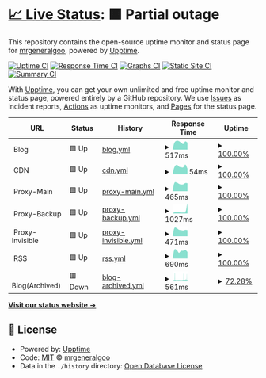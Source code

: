 # [📈 Live Status](https://status.chengxiaobai.com): <!--live status--> **🟧 Partial outage**

This repository contains the open-source uptime monitor and status page for [mrgeneralgoo](https://www.chengxiaobai.com/), powered by [Upptime](https://github.com/upptime/upptime).

[![Uptime CI](https://github.com/mrgeneralgoo/status-page/workflows/Uptime%20CI/badge.svg)](https://github.com/mrgeneralgoo/status-page/actions?query=workflow%3A%22Uptime+CI%22)
[![Response Time CI](https://github.com/mrgeneralgoo/status-page/workflows/Response%20Time%20CI/badge.svg)](https://github.com/mrgeneralgoo/status-page/actions?query=workflow%3A%22Response+Time+CI%22)
[![Graphs CI](https://github.com/mrgeneralgoo/status-page/workflows/Graphs%20CI/badge.svg)](https://github.com/mrgeneralgoo/status-page/actions?query=workflow%3A%22Graphs+CI%22)
[![Static Site CI](https://github.com/mrgeneralgoo/status-page/workflows/Static%20Site%20CI/badge.svg)](https://github.com/mrgeneralgoo/status-page/actions?query=workflow%3A%22Static+Site+CI%22)
[![Summary CI](https://github.com/mrgeneralgoo/status-page/workflows/Summary%20CI/badge.svg)](https://github.com/mrgeneralgoo/status-page/actions?query=workflow%3A%22Summary+CI%22)

With [Upptime](https://upptime.js.org), you can get your own unlimited and free uptime monitor and status page, powered entirely by a GitHub repository. We use [Issues](https://github.com/mrgeneralgoo/status-page/issues) as incident reports, [Actions](https://github.com/mrgeneralgoo/status-page/actions) as uptime monitors, and [Pages](https://status.chengxiaobai.com) for the status page.

<!--start: status pages-->
<!-- This summary is generated by Upptime (https://github.com/upptime/upptime) -->
<!-- Do not edit this manually, your changes will be overwritten -->
<!-- prettier-ignore -->
| URL | Status | History | Response Time | Uptime |
| --- | ------ | ------- | ------------- | ------ |
| <img alt="" src="https://www.chengxiaobai.com/favicon.ico" height="13"> Blog | 🟩 Up | [blog.yml](https://github.com/mrgeneralgoo/status-page/commits/HEAD/history/blog.yml) | <details><summary><img alt="Response time graph" src="./graphs/blog/response-time-week.png" height="20"> 517ms</summary><br><a href="https://status.chengxiaobai.com/history/blog"><img alt="Response time 299" src="https://img.shields.io/endpoint?url=https%3A%2F%2Fraw.githubusercontent.com%2Fmrgeneralgoo%2Fstatus-page%2FHEAD%2Fapi%2Fblog%2Fresponse-time.json"></a><br><a href="https://status.chengxiaobai.com/history/blog"><img alt="24-hour response time 487" src="https://img.shields.io/endpoint?url=https%3A%2F%2Fraw.githubusercontent.com%2Fmrgeneralgoo%2Fstatus-page%2FHEAD%2Fapi%2Fblog%2Fresponse-time-day.json"></a><br><a href="https://status.chengxiaobai.com/history/blog"><img alt="7-day response time 517" src="https://img.shields.io/endpoint?url=https%3A%2F%2Fraw.githubusercontent.com%2Fmrgeneralgoo%2Fstatus-page%2FHEAD%2Fapi%2Fblog%2Fresponse-time-week.json"></a><br><a href="https://status.chengxiaobai.com/history/blog"><img alt="30-day response time 385" src="https://img.shields.io/endpoint?url=https%3A%2F%2Fraw.githubusercontent.com%2Fmrgeneralgoo%2Fstatus-page%2FHEAD%2Fapi%2Fblog%2Fresponse-time-month.json"></a><br><a href="https://status.chengxiaobai.com/history/blog"><img alt="1-year response time 299" src="https://img.shields.io/endpoint?url=https%3A%2F%2Fraw.githubusercontent.com%2Fmrgeneralgoo%2Fstatus-page%2FHEAD%2Fapi%2Fblog%2Fresponse-time-year.json"></a></details> | <details><summary><a href="https://status.chengxiaobai.com/history/blog">100.00%</a></summary><a href="https://status.chengxiaobai.com/history/blog"><img alt="All-time uptime 100.00%" src="https://img.shields.io/endpoint?url=https%3A%2F%2Fraw.githubusercontent.com%2Fmrgeneralgoo%2Fstatus-page%2FHEAD%2Fapi%2Fblog%2Fuptime.json"></a><br><a href="https://status.chengxiaobai.com/history/blog"><img alt="24-hour uptime 100.00%" src="https://img.shields.io/endpoint?url=https%3A%2F%2Fraw.githubusercontent.com%2Fmrgeneralgoo%2Fstatus-page%2FHEAD%2Fapi%2Fblog%2Fuptime-day.json"></a><br><a href="https://status.chengxiaobai.com/history/blog"><img alt="7-day uptime 100.00%" src="https://img.shields.io/endpoint?url=https%3A%2F%2Fraw.githubusercontent.com%2Fmrgeneralgoo%2Fstatus-page%2FHEAD%2Fapi%2Fblog%2Fuptime-week.json"></a><br><a href="https://status.chengxiaobai.com/history/blog"><img alt="30-day uptime 100.00%" src="https://img.shields.io/endpoint?url=https%3A%2F%2Fraw.githubusercontent.com%2Fmrgeneralgoo%2Fstatus-page%2FHEAD%2Fapi%2Fblog%2Fuptime-month.json"></a><br><a href="https://status.chengxiaobai.com/history/blog"><img alt="1-year uptime 100.00%" src="https://img.shields.io/endpoint?url=https%3A%2F%2Fraw.githubusercontent.com%2Fmrgeneralgoo%2Fstatus-page%2FHEAD%2Fapi%2Fblog%2Fuptime-year.json"></a></details>
| <img alt="" src="https://www.chengxiaobai.com/favicon.ico" height="13"> CDN | 🟩 Up | [cdn.yml](https://github.com/mrgeneralgoo/status-page/commits/HEAD/history/cdn.yml) | <details><summary><img alt="Response time graph" src="./graphs/cdn/response-time-week.png" height="20"> 54ms</summary><br><a href="https://status.chengxiaobai.com/history/cdn"><img alt="Response time 80" src="https://img.shields.io/endpoint?url=https%3A%2F%2Fraw.githubusercontent.com%2Fmrgeneralgoo%2Fstatus-page%2FHEAD%2Fapi%2Fcdn%2Fresponse-time.json"></a><br><a href="https://status.chengxiaobai.com/history/cdn"><img alt="24-hour response time 39" src="https://img.shields.io/endpoint?url=https%3A%2F%2Fraw.githubusercontent.com%2Fmrgeneralgoo%2Fstatus-page%2FHEAD%2Fapi%2Fcdn%2Fresponse-time-day.json"></a><br><a href="https://status.chengxiaobai.com/history/cdn"><img alt="7-day response time 54" src="https://img.shields.io/endpoint?url=https%3A%2F%2Fraw.githubusercontent.com%2Fmrgeneralgoo%2Fstatus-page%2FHEAD%2Fapi%2Fcdn%2Fresponse-time-week.json"></a><br><a href="https://status.chengxiaobai.com/history/cdn"><img alt="30-day response time 51" src="https://img.shields.io/endpoint?url=https%3A%2F%2Fraw.githubusercontent.com%2Fmrgeneralgoo%2Fstatus-page%2FHEAD%2Fapi%2Fcdn%2Fresponse-time-month.json"></a><br><a href="https://status.chengxiaobai.com/history/cdn"><img alt="1-year response time 80" src="https://img.shields.io/endpoint?url=https%3A%2F%2Fraw.githubusercontent.com%2Fmrgeneralgoo%2Fstatus-page%2FHEAD%2Fapi%2Fcdn%2Fresponse-time-year.json"></a></details> | <details><summary><a href="https://status.chengxiaobai.com/history/cdn">100.00%</a></summary><a href="https://status.chengxiaobai.com/history/cdn"><img alt="All-time uptime 100.00%" src="https://img.shields.io/endpoint?url=https%3A%2F%2Fraw.githubusercontent.com%2Fmrgeneralgoo%2Fstatus-page%2FHEAD%2Fapi%2Fcdn%2Fuptime.json"></a><br><a href="https://status.chengxiaobai.com/history/cdn"><img alt="24-hour uptime 100.00%" src="https://img.shields.io/endpoint?url=https%3A%2F%2Fraw.githubusercontent.com%2Fmrgeneralgoo%2Fstatus-page%2FHEAD%2Fapi%2Fcdn%2Fuptime-day.json"></a><br><a href="https://status.chengxiaobai.com/history/cdn"><img alt="7-day uptime 100.00%" src="https://img.shields.io/endpoint?url=https%3A%2F%2Fraw.githubusercontent.com%2Fmrgeneralgoo%2Fstatus-page%2FHEAD%2Fapi%2Fcdn%2Fuptime-week.json"></a><br><a href="https://status.chengxiaobai.com/history/cdn"><img alt="30-day uptime 100.00%" src="https://img.shields.io/endpoint?url=https%3A%2F%2Fraw.githubusercontent.com%2Fmrgeneralgoo%2Fstatus-page%2FHEAD%2Fapi%2Fcdn%2Fuptime-month.json"></a><br><a href="https://status.chengxiaobai.com/history/cdn"><img alt="1-year uptime 100.00%" src="https://img.shields.io/endpoint?url=https%3A%2F%2Fraw.githubusercontent.com%2Fmrgeneralgoo%2Fstatus-page%2FHEAD%2Fapi%2Fcdn%2Fuptime-year.json"></a></details>
| <img alt="" src="https://avatars.githubusercontent.com/u/33605505" height="13"> Proxy-Main | 🟩 Up | [proxy-main.yml](https://github.com/mrgeneralgoo/status-page/commits/HEAD/history/proxy-main.yml) | <details><summary><img alt="Response time graph" src="./graphs/proxy-main/response-time-week.png" height="20"> 465ms</summary><br><a href="https://status.chengxiaobai.com/history/proxy-main"><img alt="Response time 340" src="https://img.shields.io/endpoint?url=https%3A%2F%2Fraw.githubusercontent.com%2Fmrgeneralgoo%2Fstatus-page%2FHEAD%2Fapi%2Fproxy-main%2Fresponse-time.json"></a><br><a href="https://status.chengxiaobai.com/history/proxy-main"><img alt="24-hour response time 479" src="https://img.shields.io/endpoint?url=https%3A%2F%2Fraw.githubusercontent.com%2Fmrgeneralgoo%2Fstatus-page%2FHEAD%2Fapi%2Fproxy-main%2Fresponse-time-day.json"></a><br><a href="https://status.chengxiaobai.com/history/proxy-main"><img alt="7-day response time 465" src="https://img.shields.io/endpoint?url=https%3A%2F%2Fraw.githubusercontent.com%2Fmrgeneralgoo%2Fstatus-page%2FHEAD%2Fapi%2Fproxy-main%2Fresponse-time-week.json"></a><br><a href="https://status.chengxiaobai.com/history/proxy-main"><img alt="30-day response time 349" src="https://img.shields.io/endpoint?url=https%3A%2F%2Fraw.githubusercontent.com%2Fmrgeneralgoo%2Fstatus-page%2FHEAD%2Fapi%2Fproxy-main%2Fresponse-time-month.json"></a><br><a href="https://status.chengxiaobai.com/history/proxy-main"><img alt="1-year response time 340" src="https://img.shields.io/endpoint?url=https%3A%2F%2Fraw.githubusercontent.com%2Fmrgeneralgoo%2Fstatus-page%2FHEAD%2Fapi%2Fproxy-main%2Fresponse-time-year.json"></a></details> | <details><summary><a href="https://status.chengxiaobai.com/history/proxy-main">100.00%</a></summary><a href="https://status.chengxiaobai.com/history/proxy-main"><img alt="All-time uptime 97.14%" src="https://img.shields.io/endpoint?url=https%3A%2F%2Fraw.githubusercontent.com%2Fmrgeneralgoo%2Fstatus-page%2FHEAD%2Fapi%2Fproxy-main%2Fuptime.json"></a><br><a href="https://status.chengxiaobai.com/history/proxy-main"><img alt="24-hour uptime 100.00%" src="https://img.shields.io/endpoint?url=https%3A%2F%2Fraw.githubusercontent.com%2Fmrgeneralgoo%2Fstatus-page%2FHEAD%2Fapi%2Fproxy-main%2Fuptime-day.json"></a><br><a href="https://status.chengxiaobai.com/history/proxy-main"><img alt="7-day uptime 100.00%" src="https://img.shields.io/endpoint?url=https%3A%2F%2Fraw.githubusercontent.com%2Fmrgeneralgoo%2Fstatus-page%2FHEAD%2Fapi%2Fproxy-main%2Fuptime-week.json"></a><br><a href="https://status.chengxiaobai.com/history/proxy-main"><img alt="30-day uptime 99.39%" src="https://img.shields.io/endpoint?url=https%3A%2F%2Fraw.githubusercontent.com%2Fmrgeneralgoo%2Fstatus-page%2FHEAD%2Fapi%2Fproxy-main%2Fuptime-month.json"></a><br><a href="https://status.chengxiaobai.com/history/proxy-main"><img alt="1-year uptime 97.14%" src="https://img.shields.io/endpoint?url=https%3A%2F%2Fraw.githubusercontent.com%2Fmrgeneralgoo%2Fstatus-page%2FHEAD%2Fapi%2Fproxy-main%2Fuptime-year.json"></a></details>
| <img alt="" src="https://avatars.githubusercontent.com/u/49637375" height="13"> Proxy-Backup | 🟩 Up | [proxy-backup.yml](https://github.com/mrgeneralgoo/status-page/commits/HEAD/history/proxy-backup.yml) | <details><summary><img alt="Response time graph" src="./graphs/proxy-backup/response-time-week.png" height="20"> 1027ms</summary><br><a href="https://status.chengxiaobai.com/history/proxy-backup"><img alt="Response time 397" src="https://img.shields.io/endpoint?url=https%3A%2F%2Fraw.githubusercontent.com%2Fmrgeneralgoo%2Fstatus-page%2FHEAD%2Fapi%2Fproxy-backup%2Fresponse-time.json"></a><br><a href="https://status.chengxiaobai.com/history/proxy-backup"><img alt="24-hour response time 4478" src="https://img.shields.io/endpoint?url=https%3A%2F%2Fraw.githubusercontent.com%2Fmrgeneralgoo%2Fstatus-page%2FHEAD%2Fapi%2Fproxy-backup%2Fresponse-time-day.json"></a><br><a href="https://status.chengxiaobai.com/history/proxy-backup"><img alt="7-day response time 1027" src="https://img.shields.io/endpoint?url=https%3A%2F%2Fraw.githubusercontent.com%2Fmrgeneralgoo%2Fstatus-page%2FHEAD%2Fapi%2Fproxy-backup%2Fresponse-time-week.json"></a><br><a href="https://status.chengxiaobai.com/history/proxy-backup"><img alt="30-day response time 457" src="https://img.shields.io/endpoint?url=https%3A%2F%2Fraw.githubusercontent.com%2Fmrgeneralgoo%2Fstatus-page%2FHEAD%2Fapi%2Fproxy-backup%2Fresponse-time-month.json"></a><br><a href="https://status.chengxiaobai.com/history/proxy-backup"><img alt="1-year response time 397" src="https://img.shields.io/endpoint?url=https%3A%2F%2Fraw.githubusercontent.com%2Fmrgeneralgoo%2Fstatus-page%2FHEAD%2Fapi%2Fproxy-backup%2Fresponse-time-year.json"></a></details> | <details><summary><a href="https://status.chengxiaobai.com/history/proxy-backup">100.00%</a></summary><a href="https://status.chengxiaobai.com/history/proxy-backup"><img alt="All-time uptime 98.78%" src="https://img.shields.io/endpoint?url=https%3A%2F%2Fraw.githubusercontent.com%2Fmrgeneralgoo%2Fstatus-page%2FHEAD%2Fapi%2Fproxy-backup%2Fuptime.json"></a><br><a href="https://status.chengxiaobai.com/history/proxy-backup"><img alt="24-hour uptime 100.00%" src="https://img.shields.io/endpoint?url=https%3A%2F%2Fraw.githubusercontent.com%2Fmrgeneralgoo%2Fstatus-page%2FHEAD%2Fapi%2Fproxy-backup%2Fuptime-day.json"></a><br><a href="https://status.chengxiaobai.com/history/proxy-backup"><img alt="7-day uptime 100.00%" src="https://img.shields.io/endpoint?url=https%3A%2F%2Fraw.githubusercontent.com%2Fmrgeneralgoo%2Fstatus-page%2FHEAD%2Fapi%2Fproxy-backup%2Fuptime-week.json"></a><br><a href="https://status.chengxiaobai.com/history/proxy-backup"><img alt="30-day uptime 99.76%" src="https://img.shields.io/endpoint?url=https%3A%2F%2Fraw.githubusercontent.com%2Fmrgeneralgoo%2Fstatus-page%2FHEAD%2Fapi%2Fproxy-backup%2Fuptime-month.json"></a><br><a href="https://status.chengxiaobai.com/history/proxy-backup"><img alt="1-year uptime 98.78%" src="https://img.shields.io/endpoint?url=https%3A%2F%2Fraw.githubusercontent.com%2Fmrgeneralgoo%2Fstatus-page%2FHEAD%2Fapi%2Fproxy-backup%2Fuptime-year.json"></a></details>
| <img alt="" src="https://www.cloudflare.com/favicon.ico" height="13"> Proxy-Invisible | 🟩 Up | [proxy-invisible.yml](https://github.com/mrgeneralgoo/status-page/commits/HEAD/history/proxy-invisible.yml) | <details><summary><img alt="Response time graph" src="./graphs/proxy-invisible/response-time-week.png" height="20"> 471ms</summary><br><a href="https://status.chengxiaobai.com/history/proxy-invisible"><img alt="Response time 564" src="https://img.shields.io/endpoint?url=https%3A%2F%2Fraw.githubusercontent.com%2Fmrgeneralgoo%2Fstatus-page%2FHEAD%2Fapi%2Fproxy-invisible%2Fresponse-time.json"></a><br><a href="https://status.chengxiaobai.com/history/proxy-invisible"><img alt="24-hour response time 425" src="https://img.shields.io/endpoint?url=https%3A%2F%2Fraw.githubusercontent.com%2Fmrgeneralgoo%2Fstatus-page%2FHEAD%2Fapi%2Fproxy-invisible%2Fresponse-time-day.json"></a><br><a href="https://status.chengxiaobai.com/history/proxy-invisible"><img alt="7-day response time 471" src="https://img.shields.io/endpoint?url=https%3A%2F%2Fraw.githubusercontent.com%2Fmrgeneralgoo%2Fstatus-page%2FHEAD%2Fapi%2Fproxy-invisible%2Fresponse-time-week.json"></a><br><a href="https://status.chengxiaobai.com/history/proxy-invisible"><img alt="30-day response time 349" src="https://img.shields.io/endpoint?url=https%3A%2F%2Fraw.githubusercontent.com%2Fmrgeneralgoo%2Fstatus-page%2FHEAD%2Fapi%2Fproxy-invisible%2Fresponse-time-month.json"></a><br><a href="https://status.chengxiaobai.com/history/proxy-invisible"><img alt="1-year response time 564" src="https://img.shields.io/endpoint?url=https%3A%2F%2Fraw.githubusercontent.com%2Fmrgeneralgoo%2Fstatus-page%2FHEAD%2Fapi%2Fproxy-invisible%2Fresponse-time-year.json"></a></details> | <details><summary><a href="https://status.chengxiaobai.com/history/proxy-invisible">100.00%</a></summary><a href="https://status.chengxiaobai.com/history/proxy-invisible"><img alt="All-time uptime 98.34%" src="https://img.shields.io/endpoint?url=https%3A%2F%2Fraw.githubusercontent.com%2Fmrgeneralgoo%2Fstatus-page%2FHEAD%2Fapi%2Fproxy-invisible%2Fuptime.json"></a><br><a href="https://status.chengxiaobai.com/history/proxy-invisible"><img alt="24-hour uptime 100.00%" src="https://img.shields.io/endpoint?url=https%3A%2F%2Fraw.githubusercontent.com%2Fmrgeneralgoo%2Fstatus-page%2FHEAD%2Fapi%2Fproxy-invisible%2Fuptime-day.json"></a><br><a href="https://status.chengxiaobai.com/history/proxy-invisible"><img alt="7-day uptime 100.00%" src="https://img.shields.io/endpoint?url=https%3A%2F%2Fraw.githubusercontent.com%2Fmrgeneralgoo%2Fstatus-page%2FHEAD%2Fapi%2Fproxy-invisible%2Fuptime-week.json"></a><br><a href="https://status.chengxiaobai.com/history/proxy-invisible"><img alt="30-day uptime 96.43%" src="https://img.shields.io/endpoint?url=https%3A%2F%2Fraw.githubusercontent.com%2Fmrgeneralgoo%2Fstatus-page%2FHEAD%2Fapi%2Fproxy-invisible%2Fuptime-month.json"></a><br><a href="https://status.chengxiaobai.com/history/proxy-invisible"><img alt="1-year uptime 98.34%" src="https://img.shields.io/endpoint?url=https%3A%2F%2Fraw.githubusercontent.com%2Fmrgeneralgoo%2Fstatus-page%2FHEAD%2Fapi%2Fproxy-invisible%2Fuptime-year.json"></a></details>
| <img alt="" src="https://rsshub.app/favicon.ico" height="13"> RSS | 🟩 Up | [rss.yml](https://github.com/mrgeneralgoo/status-page/commits/HEAD/history/rss.yml) | <details><summary><img alt="Response time graph" src="./graphs/rss/response-time-week.png" height="20"> 690ms</summary><br><a href="https://status.chengxiaobai.com/history/rss"><img alt="Response time 591" src="https://img.shields.io/endpoint?url=https%3A%2F%2Fraw.githubusercontent.com%2Fmrgeneralgoo%2Fstatus-page%2FHEAD%2Fapi%2Frss%2Fresponse-time.json"></a><br><a href="https://status.chengxiaobai.com/history/rss"><img alt="24-hour response time 586" src="https://img.shields.io/endpoint?url=https%3A%2F%2Fraw.githubusercontent.com%2Fmrgeneralgoo%2Fstatus-page%2FHEAD%2Fapi%2Frss%2Fresponse-time-day.json"></a><br><a href="https://status.chengxiaobai.com/history/rss"><img alt="7-day response time 690" src="https://img.shields.io/endpoint?url=https%3A%2F%2Fraw.githubusercontent.com%2Fmrgeneralgoo%2Fstatus-page%2FHEAD%2Fapi%2Frss%2Fresponse-time-week.json"></a><br><a href="https://status.chengxiaobai.com/history/rss"><img alt="30-day response time 594" src="https://img.shields.io/endpoint?url=https%3A%2F%2Fraw.githubusercontent.com%2Fmrgeneralgoo%2Fstatus-page%2FHEAD%2Fapi%2Frss%2Fresponse-time-month.json"></a><br><a href="https://status.chengxiaobai.com/history/rss"><img alt="1-year response time 591" src="https://img.shields.io/endpoint?url=https%3A%2F%2Fraw.githubusercontent.com%2Fmrgeneralgoo%2Fstatus-page%2FHEAD%2Fapi%2Frss%2Fresponse-time-year.json"></a></details> | <details><summary><a href="https://status.chengxiaobai.com/history/rss">100.00%</a></summary><a href="https://status.chengxiaobai.com/history/rss"><img alt="All-time uptime 95.89%" src="https://img.shields.io/endpoint?url=https%3A%2F%2Fraw.githubusercontent.com%2Fmrgeneralgoo%2Fstatus-page%2FHEAD%2Fapi%2Frss%2Fuptime.json"></a><br><a href="https://status.chengxiaobai.com/history/rss"><img alt="24-hour uptime 100.00%" src="https://img.shields.io/endpoint?url=https%3A%2F%2Fraw.githubusercontent.com%2Fmrgeneralgoo%2Fstatus-page%2FHEAD%2Fapi%2Frss%2Fuptime-day.json"></a><br><a href="https://status.chengxiaobai.com/history/rss"><img alt="7-day uptime 100.00%" src="https://img.shields.io/endpoint?url=https%3A%2F%2Fraw.githubusercontent.com%2Fmrgeneralgoo%2Fstatus-page%2FHEAD%2Fapi%2Frss%2Fuptime-week.json"></a><br><a href="https://status.chengxiaobai.com/history/rss"><img alt="30-day uptime 100.00%" src="https://img.shields.io/endpoint?url=https%3A%2F%2Fraw.githubusercontent.com%2Fmrgeneralgoo%2Fstatus-page%2FHEAD%2Fapi%2Frss%2Fuptime-month.json"></a><br><a href="https://status.chengxiaobai.com/history/rss"><img alt="1-year uptime 95.89%" src="https://img.shields.io/endpoint?url=https%3A%2F%2Fraw.githubusercontent.com%2Fmrgeneralgoo%2Fstatus-page%2FHEAD%2Fapi%2Frss%2Fuptime-year.json"></a></details>
| <img alt="" src="https://www.chengxiaobai.com/favicon.ico" height="13"> Blog(Archived) | 🟥 Down | [blog-archived.yml](https://github.com/mrgeneralgoo/status-page/commits/HEAD/history/blog-archived.yml) | <details><summary><img alt="Response time graph" src="./graphs/blog-archived/response-time-week.png" height="20"> 561ms</summary><br><a href="https://status.chengxiaobai.com/history/blog-archived"><img alt="Response time 385" src="https://img.shields.io/endpoint?url=https%3A%2F%2Fraw.githubusercontent.com%2Fmrgeneralgoo%2Fstatus-page%2FHEAD%2Fapi%2Fblog-archived%2Fresponse-time.json"></a><br><a href="https://status.chengxiaobai.com/history/blog-archived"><img alt="24-hour response time 638" src="https://img.shields.io/endpoint?url=https%3A%2F%2Fraw.githubusercontent.com%2Fmrgeneralgoo%2Fstatus-page%2FHEAD%2Fapi%2Fblog-archived%2Fresponse-time-day.json"></a><br><a href="https://status.chengxiaobai.com/history/blog-archived"><img alt="7-day response time 561" src="https://img.shields.io/endpoint?url=https%3A%2F%2Fraw.githubusercontent.com%2Fmrgeneralgoo%2Fstatus-page%2FHEAD%2Fapi%2Fblog-archived%2Fresponse-time-week.json"></a><br><a href="https://status.chengxiaobai.com/history/blog-archived"><img alt="30-day response time 432" src="https://img.shields.io/endpoint?url=https%3A%2F%2Fraw.githubusercontent.com%2Fmrgeneralgoo%2Fstatus-page%2FHEAD%2Fapi%2Fblog-archived%2Fresponse-time-month.json"></a><br><a href="https://status.chengxiaobai.com/history/blog-archived"><img alt="1-year response time 385" src="https://img.shields.io/endpoint?url=https%3A%2F%2Fraw.githubusercontent.com%2Fmrgeneralgoo%2Fstatus-page%2FHEAD%2Fapi%2Fblog-archived%2Fresponse-time-year.json"></a></details> | <details><summary><a href="https://status.chengxiaobai.com/history/blog-archived">72.28%</a></summary><a href="https://status.chengxiaobai.com/history/blog-archived"><img alt="All-time uptime 99.45%" src="https://img.shields.io/endpoint?url=https%3A%2F%2Fraw.githubusercontent.com%2Fmrgeneralgoo%2Fstatus-page%2FHEAD%2Fapi%2Fblog-archived%2Fuptime.json"></a><br><a href="https://status.chengxiaobai.com/history/blog-archived"><img alt="24-hour uptime 73.71%" src="https://img.shields.io/endpoint?url=https%3A%2F%2Fraw.githubusercontent.com%2Fmrgeneralgoo%2Fstatus-page%2FHEAD%2Fapi%2Fblog-archived%2Fuptime-day.json"></a><br><a href="https://status.chengxiaobai.com/history/blog-archived"><img alt="7-day uptime 72.28%" src="https://img.shields.io/endpoint?url=https%3A%2F%2Fraw.githubusercontent.com%2Fmrgeneralgoo%2Fstatus-page%2FHEAD%2Fapi%2Fblog-archived%2Fuptime-week.json"></a><br><a href="https://status.chengxiaobai.com/history/blog-archived"><img alt="30-day uptime 93.62%" src="https://img.shields.io/endpoint?url=https%3A%2F%2Fraw.githubusercontent.com%2Fmrgeneralgoo%2Fstatus-page%2FHEAD%2Fapi%2Fblog-archived%2Fuptime-month.json"></a><br><a href="https://status.chengxiaobai.com/history/blog-archived"><img alt="1-year uptime 99.45%" src="https://img.shields.io/endpoint?url=https%3A%2F%2Fraw.githubusercontent.com%2Fmrgeneralgoo%2Fstatus-page%2FHEAD%2Fapi%2Fblog-archived%2Fuptime-year.json"></a></details>

<!--end: status pages-->

[**Visit our status website →**](https://status.chengxiaobai.com)

## 📄 License

- Powered by: [Upptime](https://github.com/upptime/upptime)
- Code: [MIT](./LICENSE) © [mrgeneralgoo](https://www.chengxiaobai.com/)
- Data in the `./history` directory: [Open Database License](https://opendatacommons.org/licenses/odbl/1-0/)
